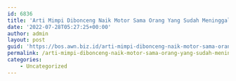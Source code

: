 ```yaml
---
id: 6836
title: 'Arti Mimpi Dibonceng Naik Motor Sama Orang Yang Sudah Meninggal'
date: '2022-07-28T05:27:25+00:00'
author: admin
layout: post
guid: 'https://bos.awn.biz.id/arti-mimpi-dibonceng-naik-motor-sama-orang-yang-sudah-meninggal/'
permalink: /arti-mimpi-dibonceng-naik-motor-sama-orang-yang-sudah-meninggal/
categories:
    - Uncategorized
---
```


